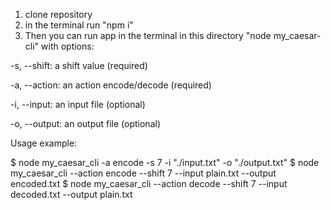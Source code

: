 1) clone repository
2) in the terminal run "npm i"
3) Then you can run app in the terminal in this directory "node my_caesar-cli" with options:

-s, --shift: a shift value (required)

-a, --action: an action encode/decode (required)

-i, --input: an input file (optional)

-o, --output: an output file (optional)

Usage example:

$ node my_caesar_cli -a encode -s 7 -i "./input.txt" -o "./output.txt"
$ node my_caesar_cli --action encode --shift 7 --input plain.txt --output encoded.txt
$ node my_caesar_cli --action decode --shift 7 --input decoded.txt --output plain.txt